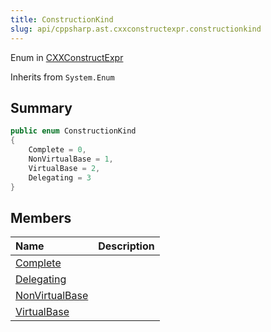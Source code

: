 ```yaml
---
title: ConstructionKind
slug: api/cppsharp.ast.cxxconstructexpr.constructionkind
---
```

Enum in [CXXConstructExpr](/api/cppsharp/ast/cxxconstructexpr)

Inherits from `System.Enum`

## Summary



```csharp
public enum ConstructionKind
{
    Complete = 0,
    NonVirtualBase = 1,
    VirtualBase = 2,
    Delegating = 3
}
```

## Members

|Name|Description|
|:---|:---|
|[Complete](/api/cppsharp/ast/cxxconstructexpr/constructionkind/complete)||
|[Delegating](/api/cppsharp/ast/cxxconstructexpr/constructionkind/delegating)||
|[NonVirtualBase](/api/cppsharp/ast/cxxconstructexpr/constructionkind/nonvirtualbase)||
|[VirtualBase](/api/cppsharp/ast/cxxconstructexpr/constructionkind/virtualbase)||

